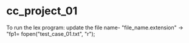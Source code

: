 # cc_project_01
To run the lex program:
update the file name-
  "file_name.extension" -> "fp1= fopen("test_case_01.txt", "r");
